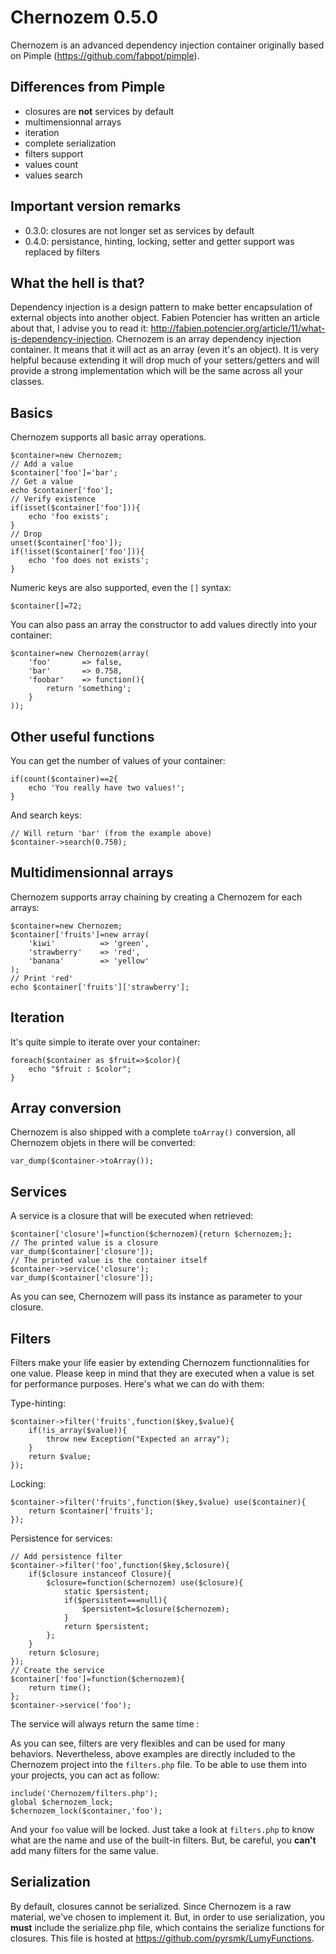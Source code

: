 Chernozem 0.5.0
===============

Chernozem is an advanced dependency injection container originally based on Pimple (https://github.com/fabpot/pimple).

Differences from Pimple
-----------------------

- closures are __not__ services by default
- multimensionnal arrays
- iteration
- complete serialization
- filters support
- values count
- values search

Important version remarks
-------------------------

- 0.3.0: closures are not longer set as services by default
- 0.4.0: persistance, hinting, locking, setter and getter support was replaced by filters

What the hell is that?
----------------------

Dependency injection is a design pattern to make better encapsulation of external objects into another object. Fabien Potencier has written an article about that, I advise you to read it: http://fabien.potencier.org/article/11/what-is-dependency-injection. Chernozem is an array dependency injection container. It means that it will act as an array (even it's an object). It is very helpful because extending it will drop much of your setters/getters and will provide a strong implementation which will be the same across all your classes.

Basics
------

Chernozem supports all basic array operations.

    $container=new Chernozem;
    // Add a value
    $container['foo']='bar';
    // Get a value
    echo $container['foo'];
    // Verify existence
    if(isset($container['foo'])){
        echo 'foo exists';
    }
    // Drop
    unset($container['foo']);
    if(!isset($container['foo'])){
        echo 'foo does not exists';
    }

Numeric keys are also supported, even the `[]` syntax:

    $container[]=72;

You can also pass an array the constructor to add values directly into your container:

    $container=new Chernozem(array(
        'foo'       => false,
        'bar'       => 0.758,
        'foobar'    => function(){
            return 'something';
        }
    ));

Other useful functions
----------------------

You can get the number of values of your container:

    if(count($container)==2{
        echo 'You really have two values!';
    }

And search keys:

    // Will return 'bar' (from the example above)
    $container->search(0.758);

Multidimensionnal arrays
------------------------

Chernozem supports array chaining by creating a Chernozem for each arrays:

    $container=new Chernozem;
    $container['fruits']=new array(
        'kiwi'          => 'green',
        'strawberry'    => 'red',
        'banana'        => 'yellow'
    );
    // Print 'red'
    echo $container['fruits']['strawberry'];

Iteration
---------

It's quite simple to iterate over your container:

    foreach($container as $fruit=>$color){
        echo "$fruit : $color";
    }

Array conversion
----------------

Chernozem is also shipped with a complete `toArray()` conversion, all Chernozem objets in there will be converted:

    var_dump($container->toArray());

Services
--------

A service is a closure that will be executed when retrieved:

    $container['closure']=function($chernozem){return $chernozem;};
    // The printed value is a closure
    var_dump($container['closure']);
    // The printed value is the container itself
    $container->service('closure');
    var_dump($container['closure']);

As you can see, Chernozem will pass its instance as parameter to your closure.

Filters
-------

Filters make your life easier by extending Chernozem functionnalities for one value. Please keep in mind that they are executed when a value is set for performance purposes. Here's what we can do with them:

Type-hinting:

    $container->filter('fruits',function($key,$value){
        if(!is_array($value)){
            throw new Exception("Expected an array");
        }
        return $value;
    });

Locking:

    $container->filter('fruits',function($key,$value) use($container){
        return $container['fruits'];
    });

Persistence for services:

    // Add persistence filter
    $container->filter('foo',function($key,$closure){
        if($closure instanceof Closure){
            $closure=function($chernozem) use($closure){
                static $persistent;
                if($persistent===null){
                    $persistent=$closure($chernozem);
                }
                return $persistent;
            };
        }
        return $closure;
    });
    // Create the service
    $container['foo']=function($chernozem){
        return time();
    };
    $container->service('foo');

The service will always return the same time :

As you can see, filters are very flexibles and can be used for many behaviors. Nevertheless, above examples are directly included to the Chernozem project into the `filters.php` file. To be able to use them into your projects, you can act as follow:

    include('Chernozem/filters.php');
    global $chernozem_lock;
    $chernozem_lock($container,'foo');

And your `foo` value will be locked. Just take a look at `filters.php` to know what are the name and use of the built-in filters. But, be careful, you __can't__ add many filters for the same value.

Serialization
-------------

By default, closures cannot be serialized. Since Chernozem is a raw material, we've chosen to implement it. But, in order to use serialization, you __must__ include the serialize.php file, which contains the serialize functions for closures. This file is hosted at https://github.com/pyrsmk/LumyFunctions.
